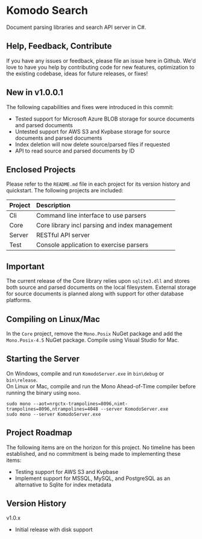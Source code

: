 # Komodo Search
Document parsing libraries and search API server in C#.

## Help, Feedback, Contribute
If you have any issues or feedback, please file an issue here in Github.  We'd love to have you help by contributing code for new features, optimization to the existing codebase, ideas for future releases, or fixes!

## New in v1.0.0.1
The following capabilities and fixes were introduced in this commit:
- Tested support for Microsoft Azure BLOB storage for source documents and parsed documents
- Untested support for AWS S3 and Kvpbase storage for source documents and parsed documents
- Index deletion will now delete source/parsed files if requested
- API to read source and parsed documents by ID

## Enclosed Projects
Please refer to the ```README.md``` file in each project for its version history and quickstart.
The following projects are included:

| Project       | Description                                               |
|:------------- |:--------------------------------------------------------- |
| Cli           | Command line interface to use parsers                     |
| Core          | Core library incl parsing and index management            |
| Server        | RESTful API server                                        |
| Test          | Console application to exercise parsers                   |

## Important
The current release of the Core library relies upon ```sqlite3.dll``` and stores both source and parsed documents on the local filesystem.  External storage for source documents is planned along with support for other database platforms.

## Compiling on Linux/Mac
In the ```Core``` project, remove the ```Mono.Posix``` NuGet package and add the ```Mono.Posix-4.5``` NuGet package.  Compile using Visual Studio for Mac.

## Starting the Server
On Windows, compile and run ```KomodoServer.exe``` in ```bin\debug``` or ```bin\release```.  
On Linux or Mac, compile and run the Mono Ahead-of-Time compiler before running the binary using ```mono```.
```
sudo mono --aot=nrgctx-trampolines=8096,nimt-trampolines=8096,ntrampolines=4048 --server KomodoServer.exe
sudo mono --server KomodoServer.exe
```

## Project Roadmap
The following items are on the horizon for this project.  No timeline has been established, and no commitment is being made to implementing these items:
- Testing support for AWS S3 and Kvpbase
- Implement support for MSSQL, MySQL, and PostgreSQL as an alternative to Sqlite for index metadata

## Version History
v1.0.x
- Initial release with disk support